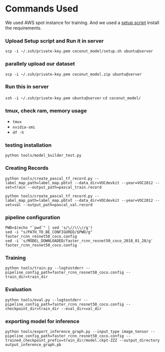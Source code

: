 # Commands Used

We used AWS spot instance for training. And we used a [setup script](setup.sh) install the requirements.

### Upload Setup script and Run it in server
`scp -i ~/.ssh/private-key.pem coconut_model/setup.sh ubuntu@server`

### parallely upload our dataset
`scp -i ~/.ssh/private-key.pem coconut_model.zip ubuntu@server`

### Run this in server
`ssh -i ~/.ssh/private-key.pem ubuntu@server`
`cd coconut_model/`

### tmux, check ram, memory usage
- `tmux`
- `nvidia-smi`
- `df -h`


### testing installation
`python tools/model_builder_test.py`

### Creating Records
`python tools/create_pascal_tf_record.py --label_map_path=label_map.pbtxt --data_dir=VOCdevkit --year=VOC2012 --set=train --output_path=pascal_train.record`

`python tools/create_pascal_tf_record.py --label_map_path=label_map.pbtxt --data_dir=VOCdevkit --year=VOC2012 --set=val --output_path=pascal_val.record`

### pipeline configuration
```
PWD=$(echo "`pwd`" | sed 's/\//\\\//g')
sed -i "s/PATH_TO_BE_CONFIGURED/$PWD/g" faster_rcnn_resnet50_coco.config
sed -i 's/MODEL_DOWNLOADED/faster_rcnn_resnet50_coco_2018_01_28/g' faster_rcnn_resnet50_coco.config
```

### Training
`python tools/train.py --logtostderr --pipeline_config_path=faster_rcnn_resnet50_coco.config --train_dir=train_dir`

### Evaluation
`python tools/eval.py --logtostderr --pipeline_config_path=faster_rcnn_resnet50_coco.config --checkpoint_dir=train_dir --eval_dir=val_dir`

### exporting model for inference
`python tools/export_inference_graph.py --input_type image_tensor --pipeline_config_path=faster_rcnn_resnet50_coco.config --trained_checkpoint_prefix=train_dir/model.ckpt-ZZZ --output_directory output_inference_graph.pb`
